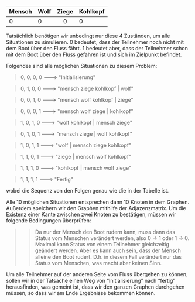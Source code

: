 | Mensch | Wolf | Ziege | Kohlkopf
| -------|------|:----: | --------
|   0    |   0  |   0   |    0

Tatsächlich benötigen wir unbedingt nur diese 4 Zuständen, um alle Situationen zu simulieren. 0 bedeutet, dass der Teilnehmer noch nicht mit dem Boot über den Fluss fährt. 1 bedeutet aber, dass der Teilnehmer schon mit dem Boot über den Fluss gefahren ist und sich im Zielpunkt befindet.

Folgendes sind alle möglichen Situationen zu diesem Problem: 

> 0, 0, 0, 0	--->  "Initialisierung"

> 0, 1, 0, 0	--->  "mensch ziege kohlkopf | wolf"

> 0, 0, 1, 0 	---> "mensch wolf kohlkopf | ziege"

> 0, 0, 0, 1	--->  "mensch wolf ziege | kohlkopf"

> 1, 0, 1, 0	--->  "wolf kohlkopf | mensch ziege"

> 0, 1, 0, 1 	---> "mensch ziege | wolf kohlkopf"

> 1, 0, 1, 1 	---> "wolf | mensch ziege kohlkopf"

> 1, 1, 0, 1 	---> "ziege | mensch wolf kohlkopf"

> 1, 1, 1, 0	--->  "kohlkopf | mensch wolf ziege"

> 1, 1, 1, 1 	--->  "Fertig"

wobei die Sequenz von den Folgen genau wie die in der Tabelle ist.

Alle 10 möglichen Situationen entsprechen dann 10 Knoten in dem Graphen. Außerdem speichern wir den Graphen mithilfe der Adjazenzmatrix. Um die Existenz einer Kante zwischen zwei Knoten zu bestätigen, müssen wir folgende Bedingungen überprüfen:
>> Da nur der Mensch den Boot rudern kann, muss dann das Status vom Menschen verändert werden, also 0 -> 1 oder 1 -> 0. 
>>Maximal kann Status von einem Teilnehmer gleichzeitig geändert werden. Aber es kann auch sein, dass der Mensch alleine den Boot rudert. D.h. in diesem Fall verändert nur das Status vom Menschen, was macht aber keinen Sinn.

Um alle Teilnehmer auf der anderen Seite vom Fluss übergehen zu können, sollen wir in der Tatsache einen Weg von “Initialisierung” nach “fertig” herausfinden, was gemeint ist, dass wir den ganzen Graphen durchgehen müssen, so dass wir am Ende Ergebnisse bekommen können.


